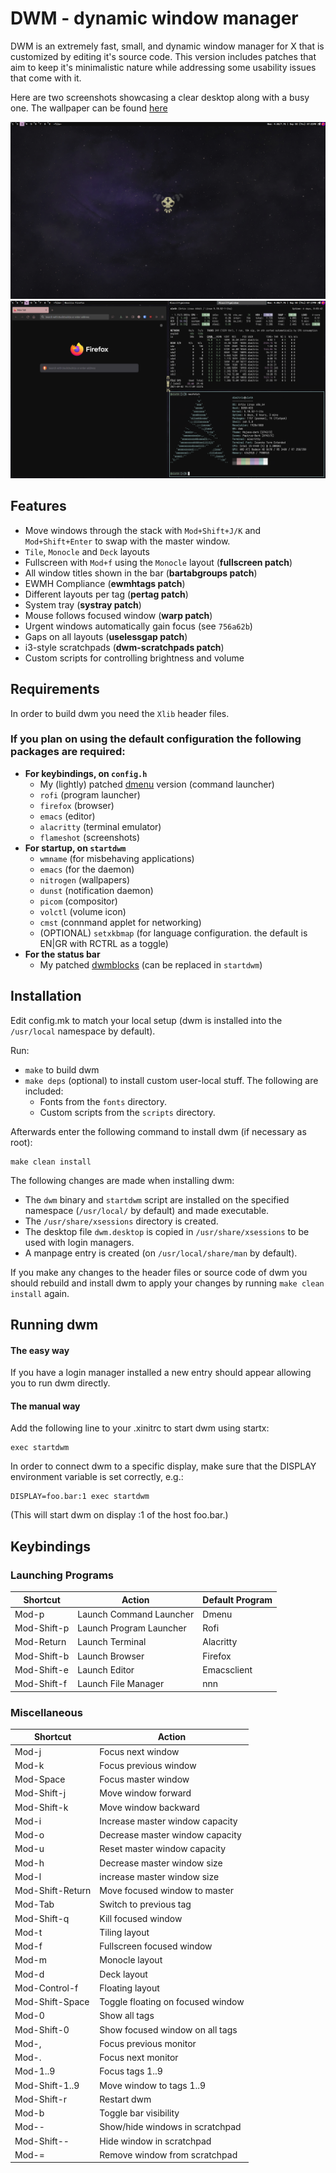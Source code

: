 DWM - dynamic window manager
============================
DWM is an extremely fast, small, and dynamic window manager for X that is customized by editing it's source code.
This version includes patches that aim to keep it's minimalistic nature while addressing some usability issues that come with it.

Here are two screenshots showcasing a clear desktop along with a busy one. The wallpaper can be found [here](https://whvn.cc/y8552x)

![Clear](./clear.png "Clear")
![Busy](./busy.png "Busy")

Features
------------

* Move windows through the stack with `Mod+Shift+J/K` and `Mod+Shift+Enter` to swap with the master window.
* `Tile`, `Monocle` and `Deck` layouts
* Fullscreen with `Mod+f` using the `Monocle` layout (**fullscreen patch**)
* All window titles shown in the bar (**bartabgroups patch**)
* EWMH Compliance (**ewmhtags patch**)
* Different layouts per tag (**pertag patch**)
* System tray (**systray patch**)
* Mouse follows focused window (**warp patch**)
* Urgent windows automatically gain focus (see `756a62b`)
* Gaps on all layouts (**uselessgap patch**)
* i3-style scratchpads (**dwm-scratchpads patch**) 
* Custom scripts for controlling brightness and volume

Requirements
------------
In order to build dwm you need the `Xlib` header files.

### If you plan on using the default configuration the following packages are required:
* **For keybindings, on `config.h`**
  * My (lightly) patched [dmenu](https://github.com/dimspith/dmenu) version (command launcher)
  * `rofi` (program launcher)
  * `firefox` (browser)
  * `emacs` (editor)
  * `alacritty` (terminal emulator)
  * `flameshot` (screenshots) 
* **For startup, on `startdwm`**
  * `wmname` (for misbehaving applications)
  * `emacs` (for the daemon)
  * `nitrogen` (wallpapers)
  * `dunst` (notification daemon)
  * `picom` (compositor)
  * `volctl` (volume icon)
  * `cmst` (connmand applet for networking)
  * (OPTIONAL) `setxkbmap` (for language configuration. the default is EN|GR with RCTRL as a toggle)
* **For the status bar**
  * My patched [dwmblocks](https://github.com/dimspith/dwmblocks) (can be replaced in `startdwm`)

Installation
------------
Edit config.mk to match your local setup (dwm is installed into
the `/usr/local` namespace by default).

Run:
* `make` to build dwm
* `make deps` (optional) to install custom user-local stuff. The following are included:
  * Fonts from the `fonts` directory.
  * Custom scripts from the `scripts` directory.

Afterwards enter the following command to install dwm (if
necessary as root):

    make clean install

The following changes are made when installing dwm:
* The `dwm` binary and `startdwm` script are installed on the specified namespace (`/usr/local/` by default) and made executable.
* The `/usr/share/xsessions` directory is created.
* The desktop file `dwm.desktop` is copied in `/usr/share/xsessions` to be used with login managers.
* A manpage entry is created (on `/usr/local/share/man` by default).

If you make any changes to the header files or source code of dwm you should rebuild and install dwm to apply your changes by running `make clean install` again.

Running dwm
-----------

#### The easy way

If you have a login manager installed a new entry should appear allowing you to run dwm directly.

#### The manual way

Add the following line to your .xinitrc to start dwm using startx:

    exec startdwm

In order to connect dwm to a specific display, make sure that
the DISPLAY environment variable is set correctly, e.g.:

    DISPLAY=foo.bar:1 exec startdwm

(This will start dwm on display :1 of the host foo.bar.)


Keybindings
-----------

### Launching Programs

| Shortcut    | Action                  | Default Program |
|-------------|-------------------------|-----------------|
| Mod-p       | Launch Command Launcher | Dmenu           |
| Mod-Shift-p | Launch Program Launcher | Rofi            |
| Mod-Return  | Launch Terminal         | Alacritty       |
| Mod-Shift-b | Launch Browser          | Firefox         |
| Mod-Shift-e | Launch Editor           | Emacsclient     |
| Mod-Shift-f | Launch File Manager     | nnn             |

### Miscellaneous

| Shortcut         | Action                            |
|------------------|-----------------------------------|
| Mod-j            | Focus next window                 |
| Mod-k            | Focus previous window             |
| Mod-Space        | Focus master window               |
| Mod-Shift-j      | Move window forward               |
| Mod-Shift-k      | Move window backward              |
| Mod-i            | Increase master window capacity   |
| Mod-o            | Decrease master window capacity   |
| Mod-u            | Reset master window capacity      |
| Mod-h            | Decrease master window size       |
| Mod-l            | increase master window size       |
| Mod-Shift-Return | Move focused window to master     |
| Mod-Tab          | Switch to previous tag            |
| Mod-Shift-q      | Kill focused window               |
| Mod-t            | Tiling layout                     |
| Mod-f            | Fullscreen focused window         |
| Mod-m            | Monocle layout                    |
| Mod-d            | Deck layout                       |
| Mod-Control-f    | Floating layout                   |
| Mod-Shift-Space  | Toggle floating on focused window |
| Mod-0            | Show all tags                     |
| Mod-Shift-0      | Show focused window on all tags   |
| Mod-,            | Focus previous monitor            |
| Mod-.            | Focus next monitor                |
| Mod-1..9         | Focus tags 1..9                   |
| Mod-Shift-1..9   | Move window to tags 1..9          |
| Mod-Shift-r      | Restart dwm                       |
| Mod-b            | Toggle bar visibility             |
| Mod--            | Show/hide windows in scratchpad   |
| Mod-Shift--      | Hide window in scratchpad         |
| Mod-=            | Remove window from scratchpad     |
